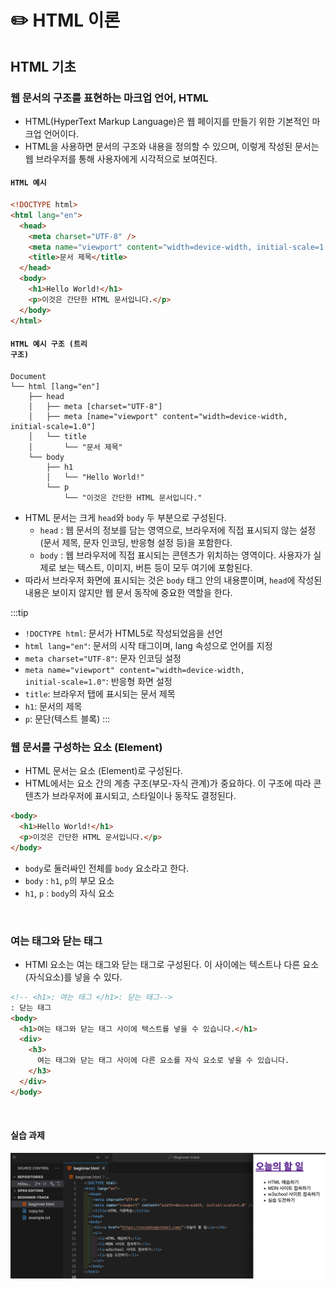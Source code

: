 # ✏️ HTML 이론 <Badge type="info" text="250623" />

## HTML 기초

### 웹 문서의 구조를 표현하는 마크업 언어, HTML

- HTML(HyperText Markup Language)은 웹 페이지를 만들기 위한 기본적인 마크업 언어이다.
- HTML을 사용하면 문서의 구조와 내용을 정의할 수 있으며, 이렇게 작성된 문서는 웹 브라우저를 통해 사용자에게 시각적으로 보여진다.

#### <code>HTML 예시</code>

```html
<!DOCTYPE html>
<html lang="en">
  <head>
    <meta charset="UTF-8" />
    <meta name="viewport" content="width=device-width, initial-scale=1.0" />
    <title>문서 제목</title>
  </head>
  <body>
    <h1>Hello World!</h1>
    <p>이것은 간단한 HTML 문서입니다.</p>
  </body>
</html>
```

#### <code>HTML 예시 구조 (트리 구조)</code>

```less
Document
└── html [lang="en"]
    ├── head
    │   ├── meta [charset="UTF-8"]
    │   ├── meta [name="viewport" content="width=device-width, initial-scale=1.0"]
    │   └── title
    │       └── "문서 제목"
    └── body
        ├── h1
        │   └── "Hello World!"
        └── p
            └── "이것은 간단한 HTML 문서입니다."

```

- HTML 문서는 크게 <code>head</code>와 <code>body</code> 두 부분으로 구성된다.
  - <code>head</code> : 웹 문서의 정보를 담는 영역으로, 브라우저에 직접 표시되지 않는 설정(문서 제목, 문자 인코딩, 반응형 설정 등)을 포함한다.
  - <code>body</code> : 웹 브라우저에 직접 표시되는 콘텐츠가 위치하는 영역이다. 사용자가 실제로 보는 텍스트, 이미지, 버튼 등이 모두 여기에 포함된다.
- 따라서 브라우저 화면에 표시되는 것은 <code>body</code> 태그 안의 내용뿐이며, <code>head</code>에 작성된 내용은 보이지 않지만 웹 문서 동작에 중요한 역할을 한다.

:::tip

- <code>!DOCTYPE html</code>: 문서가 HTML5로 작성되었음을 선언 <br>
- <code>html lang="en"</code>: 문서의 시작 태그이며, lang 속성으로 언어를 지정 <br>
- <code>meta charset="UTF-8"</code>: 문자 인코딩 설정<br>
- <code>meta name="viewport" content="width=device-width, initial-scale=1.0"</code>: 반응형 화면 설정<br>
- <code>title</code>: 브라우저 탭에 표시되는 문서 제목<br>
- <code>h1</code>: 문서의 제목<br>
- <code>p</code>: 문단(텍스트 블록)
  :::
  <br>

### 웹 문서를 구성하는 요소 (Element)

- HTML 문서는 요소 (Element)로 구성된다.
- HTML에서는 요소 간의 계층 구조(부모-자식 관계)가 중요하다. 이 구조에 따라 콘텐츠가 브라우저에 표시되고, 스타일이나 동작도 결정된다.

```html
<body>
  <h1>Hello World!</h1>
  <p>이것은 간단한 HTML 문서입니다.</p>
</body>
```

- <code>body</code>로 둘러싸인 전체를 <code>body</code> 요소라고 한다.
- <code>body</code> : <code>h1</code>, <code>p</code>의 부모 요소
- <code>h1</code>, <code>p</code> : <code>body</code>의 자식 요소

<br>

### 여는 태그와 닫는 태그

- HTMl 요소는 여는 태그와 닫는 태그로 구성된다. 이 사이에는 텍스트나 다른 요소(자식요소)를 넣을 수 있다.

```html
<!-- <h1>: 여는 태그 </h1>: 닫는 태그-->
: 닫는 태그
<body>
  <h1>여는 태그와 닫는 태그 사이에 텍스트를 넣을 수 있습니다.</h1>
  <div>
    <h3>
      여는 태그와 닫는 태그 사이에 다른 요소를 자식 요소로 넣을 수 있습니다.
    </h3>
  </div>
</body>
```

<br>

#### 실습 과제

![beginner03](./beginner-images/beginner03.png)

<br>
<Comment/>
